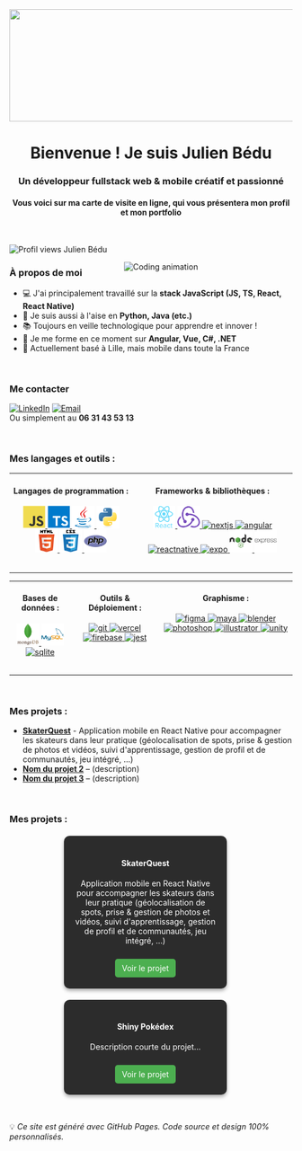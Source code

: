 <img align="center" width="1000" height="200" src="https://i.pinimg.com/originals/b1/86/9e/b1869e87464e08dbc36c32e988508f00.gif"/>

<h1 align="center">Bienvenue ! Je suis Julien Bédu</h1>
<h3 align="center">Un développeur fullstack web & mobile créatif et passionné</h3>
<h4 align="center">Vous voici sur ma carte de visite en ligne, qui vous présentera mon profil et mon portfolio</h4>

<br>

<p align="left"> <img src="https://komarev.com/ghpvc/?username=julienbedu&label=Profile%20views&color=0e75b6&style=flat" alt="Profil views Julien Bédu" /> </p>

<img align="right" alt="Coding animation" width="300" src="https://i.gifer.com/39Cg.gif"/>

<h3>À propos de moi</h3>

- 💻 J'ai principalement travaillé sur la **stack JavaScript (JS, TS, React, React Native)**
- 🔭 Je suis aussi à l'aise en **Python, Java (etc.)**
- 📚 Toujours en veille technologique pour apprendre et innover !
- 🌱 Je me forme en ce moment sur **Angular, Vue, C#, .NET**
- 📍 Actuellement basé à Lille, mais mobile dans toute la France

<br>

<h3>Me contacter</h3>

[![LinkedIn](https://img.shields.io/badge/LinkedIn-0077B5?style=for-the-badge&logo=linkedin&logoColor=white)](https://linkedin.com/in/julienbedu)  [![Email](https://img.shields.io/badge/Email-D14836?style=for-the-badge&logo=gmail&logoColor=white)](mailto:j.beduwasselin@gmail.com)
<br>Ou simplement au **06 31 43 53 13**

<br>

<h3 align="left">Mes langages et outils :</h3>

<div align="left">
<table>
  <tr>
    <td valign="top">
      <h4 align="center">Langages de programmation :</h4>
      <p align="center">
        <a href="https://developer.mozilla.org/en-US/docs/Web/JavaScript" target="_blank" rel="noreferrer"> <img src="https://raw.githubusercontent.com/devicons/devicon/master/icons/javascript/javascript-original.svg" alt="javascript" width="40" height="40"/> </a>
        <a href="https://www.typescriptlang.org/" target="_blank" rel="noreferrer"> <img src="https://raw.githubusercontent.com/devicons/devicon/master/icons/typescript/typescript-original.svg" alt="typescript" width="40" height="40"/> </a>
        <a href="https://www.java.com" target="_blank" rel="noreferrer"> <img src="https://raw.githubusercontent.com/devicons/devicon/master/icons/java/java-original.svg" alt="java" width="40" height="40"/> </a>
        <a href="https://www.python.org" target="_blank" rel="noreferrer"> <img src="https://raw.githubusercontent.com/devicons/devicon/master/icons/python/python-original.svg" alt="python" width="40" height="40"/> </a>
        <a href="https://www.w3.org/html/" target="_blank" rel="noreferrer"> <img src="https://raw.githubusercontent.com/devicons/devicon/master/icons/html5/html5-original-wordmark.svg" alt="html5" width="40" height="40"/> </a>
        <a href="https://www.w3schools.com/css/" target="_blank" rel="noreferrer"> <img src="https://raw.githubusercontent.com/devicons/devicon/master/icons/css3/css3-original-wordmark.svg" alt="css3" width="40" height="40"/> </a>
        <a href="https://www.php.net" target="_blank" rel="noreferrer"> <img src="https://raw.githubusercontent.com/devicons/devicon/master/icons/php/php-original.svg" alt="php" width="40" height="40"/> </a>
      </p>
      <div style="height:15px;"></div> <!-- Ligne vide pour aérer -->
    </td>
    <td valign="top">
      <h4 align="center">Frameworks & bibliothèques :</h4>
      <p align="center">
        <a href="https://reactjs.org/" target="_blank" rel="noreferrer"> <img src="https://raw.githubusercontent.com/devicons/devicon/master/icons/react/react-original-wordmark.svg" alt="react" width="40" height="40"/> </a>
        <a href="https://redux.js.org" target="_blank" rel="noreferrer"> <img src="https://raw.githubusercontent.com/devicons/devicon/master/icons/redux/redux-original.svg" alt="redux" width="40" height="40"/> </a>
        <a href="https://nextjs.org/" target="_blank" rel="noreferrer"> <img src="https://cdn.worldvectorlogo.com/logos/nextjs-2.svg" alt="nextjs" width="40" height="40"/> </a>
        <a href="https://angular.io" target="_blank" rel="noreferrer"> <img src="https://angular.io/assets/images/logos/angular/angular.svg" alt="angular" width="40" height="40"/> </a>
        <a href="https://reactnative.dev/" target="_blank" rel="noreferrer"> <img src="https://reactnative.dev/img/header_logo.svg" alt="reactnative" width="40" height="40"/> </a>
        <a href="https://expo.dev/" target="_blank" rel="noreferrer"> <img src="https://images.icon-icons.com/2389/PNG/512/expo_logo_icon_145293.png" alt="expo" width="40" height="40"/> </a>
        <a href="https://nodejs.org" target="_blank" rel="noreferrer"> <img src="https://raw.githubusercontent.com/devicons/devicon/master/icons/nodejs/nodejs-original-wordmark.svg" alt="nodejs" width="40" height="40"/> </a>
        <a href="https://expressjs.com" target="_blank" rel="noreferrer"> <img src="https://raw.githubusercontent.com/devicons/devicon/master/icons/express/express-original-wordmark.svg" alt="express" width="40" height="40"/> </a>
      </p>
      <div style="height:15px;"></div> <!-- Ligne vide pour aérer -->
    </td>
  </tr>
</table>
</div>

<div align="left">
<table>
  <tr>
    <td valign="top">
      <h4 align="center">Bases de données :</h4>
      <p align="center">
        <a href="https://www.mongodb.com/" target="_blank" rel="noreferrer"> <img src="https://raw.githubusercontent.com/devicons/devicon/master/icons/mongodb/mongodb-original-wordmark.svg" alt="mongodb" width="40" height="40"/> </a>
        <a href="https://www.mysql.com/" target="_blank" rel="noreferrer"> <img src="https://raw.githubusercontent.com/devicons/devicon/master/icons/mysql/mysql-original-wordmark.svg" alt="mysql" width="40" height="40"/> </a>
        <a href="https://www.sqlite.org/" target="_blank" rel="noreferrer"> <img src="https://www.vectorlogo.zone/logos/sqlite/sqlite-icon.svg" alt="sqlite" width="40" height="40"/> </a>
      </p>
      <div style="height:15px;"></div> <!-- Ligne vide pour aérer -->
    </td>
    <td valign="top">
      <h4 align="center">Outils & Déploiement :</h4>
      <p align="center">
        <a href="https://git-scm.com/" target="_blank" rel="noreferrer"> <img src="https://www.vectorlogo.zone/logos/git-scm/git-scm-icon.svg" alt="git" width="40" height="40"/> </a>
        <a href="https://vercel.com/" target="_blank" rel="noreferrer"> <img src="https://www.svgrepo.com/show/327408/logo-vercel.svg" alt="vercel" width="40" height="40"/> </a>
        <a href="https://firebase.google.com/" target="_blank" rel="noreferrer"> <img src="https://www.vectorlogo.zone/logos/firebase/firebase-icon.svg" alt="firebase" width="40" height="40"/> </a>
        <a href="https://jestjs.io" target="_blank" rel="noreferrer"> <img src="https://www.vectorlogo.zone/logos/jestjsio/jestjsio-icon.svg" alt="jest" width="40" height="40"/> </a>
      </p>
      <div style="height:15px;"></div> <!-- Ligne vide pour aérer -->
    </td>
    <td valign="top">
      <h4 align="center">Graphisme :</h4>
      <p align="center">
        <a href="https://www.figma.com/" target="_blank" rel="noreferrer"> <img src="https://www.vectorlogo.zone/logos/figma/figma-icon.svg" alt="figma" width="40" height="40"/> </a>
        <a href="https://www.autodesk.com/fr/products/maya/overview" target="_blank" rel="noreferrer"> <img src="https://images.squarespace-cdn.com/content/v1/61deae4cf38bad1083bfed91/7b83fc7a-86dd-4a14-b835-72635ef338dd/autodesk+Maya+logo.png" alt="maya" width="40" height="40"/> </a>
        <a href="https://www.blender.org/" target="_blank" rel="noreferrer"> <img src="https://download.blender.org/branding/community/blender_community_badge_white.svg" alt="blender" width="40" height="40"/> </a>
        <a href="https://www.photoshop.com/en" target="_blank" rel="noreferrer"> <img src="https://upload.wikimedia.org/wikipedia/commons/a/af/Adobe_Photoshop_CC_icon.svg" alt="photoshop" width="40" height="40"/> </a>
        <a href="https://www.adobe.com/in/products/illustrator.html" target="_blank" rel="noreferrer"> <img src="https://www.vectorlogo.zone/logos/adobe_illustrator/adobe_illustrator-icon.svg" alt="illustrator" width="40" height="40"/> </a>
        <a href="https://unity.com/" target="_blank" rel="noreferrer"> <img src="https://www.vectorlogo.zone/logos/unity3d/unity3d-icon.svg" alt="unity" width="40" height="40"/> </a>
      </p>
      <div style="height:15px;"></div> <!-- Ligne vide pour aérer -->
    </td>
  </tr>
</table>
</div>

<!-- TECHNOS PRÉVUES PROCHAINEMENT :
<a href="https://www.w3schools.com/cs/" target="_blank" rel="noreferrer"> <img src="https://raw.githubusercontent.com/devicons/devicon/master/icons/csharp/csharp-original.svg" alt="csharp" width="40" height="40"/> </a>
<a href="https://dotnet.microsoft.com/" target="_blank" rel="noreferrer"> <img src="https://raw.githubusercontent.com/devicons/devicon/master/icons/dot-net/dot-net-original-wordmark.svg" alt="dotnet" width="40" height="40"/> </a>
<a href="https://pytorch.org/" target="_blank" rel="noreferrer"> <img src="https://www.vectorlogo.zone/logos/pytorch/pytorch-icon.svg" alt="pytorch" width="40" height="40"/> </a>
<a href="https://symfony.com" target="_blank" rel="noreferrer"> <img src="https://symfony.com/logos/symfony_black_03.svg" alt="symfony" width="40" height="40"/> </a>
<a href="https://tailwindcss.com/" target="_blank" rel="noreferrer"> <img src="https://www.vectorlogo.zone/logos/tailwindcss/tailwindcss-icon.svg" alt="tailwind" width="40" height="40"/> </a>
<a href="https://vuejs.org/" target="_blank" rel="noreferrer"> <img src="https://raw.githubusercontent.com/devicons/devicon/master/icons/vuejs/vuejs-original-wordmark.svg" alt="vuejs" width="40" height="40"/> </a>
<a href="https://vuepress.vuejs.org/" target="_blank" rel="noreferrer"> <img src="https://raw.githubusercontent.com/AliasIO/wappalyzer/master/src/drivers/webextension/images/icons/VuePress.svg" alt="vuepress" width="40" height="40"/> </a>
-->

<br>

<h3>Mes projets :</h3>

- **[SkaterQuest](lien)** - Application mobile en React Native pour accompagner les skateurs dans leur pratique (géolocalisation de spots, prise & gestion de photos et vidéos, suivi d'apprentissage, gestion de profil et de communautés, jeu intégré, ...)
- **[Nom du projet 2](lien)** – (description)
- **[Nom du projet 3](lien)** – (description)

<br>

<h3>Mes projets :</h3>

<div style="display:flex; flex-wrap:wrap; justify-content:center; gap:20px; margin-top:20px;">
  
  <div style="background:#2c2c2c; color:white; padding:20px; border-radius:10px; width:250px; text-align:center; box-shadow:0 4px 6px rgba(0,0,0,0.3);">
    <h4>SkaterQuest</h4>
    <p>Application mobile en React Native pour accompagner les skateurs dans leur pratique (géolocalisation de spots, prise & gestion de photos et vidéos, suivi d'apprentissage, gestion de profil et de communautés, jeu intégré, ...)</p>
    <a href="#" style="display:inline-block; margin-top:10px; padding:8px 12px; background:#4CAF50; color:white; text-decoration:none; border-radius:5px;">Voir le projet</a>
  </div>

  <br>

  <div style="background:#2c2c2c; color:white; padding:20px; border-radius:10px; width:250px; text-align:center; box-shadow:0 4px 6px rgba(0,0,0,0.3);">
    <h4>Shiny Pokédex</h4>
    <p>Description courte du projet...</p>
    <a href="#" style="display:inline-block; margin-top:10px; padding:8px 12px; background:#4CAF50; color:white; text-decoration:none; border-radius:5px;">Voir le projet</a>
  </div>

  <br>


</div>




<br><br>
💡 *Ce site est généré avec GitHub Pages. Code source et design 100% personnalisés.*




<!-- ÉLÉMENTS À AFFICHER QUAND J'AURAI DAVANTAGE DE CONTENU :

<p><img align="left" src="https://github-readme-stats.vercel.app/api/top-langs?username=julienbedu&show_icons=true&locale=en&layout=compact" alt="julienbedu" /></p>

<p>&nbsp;
  <img align="center" src="https://github-readme-stats.vercel.app/api?username=julienbedu&show_icons=true&locale=en" alt="julienbedu" />
</p>

<p><img align="center" src="https://github-readme-streak-stats.herokuapp.com/?user=julienbedu" alt="julienbedu" /></p>

## 📅 Timeline

| Année | Événement |
|-------|-----------|
| **2025** | Formation avancée en développement Web & mobile, notamment JavaScript, Node.js, React Native et Next.js |
| **2021-2024** | Animation 3D sur un long-métrage cinéma, une série jeunesse TV et divers courts-métrage Web |
| **2017-2021** | Formation en animation 3D |

 -->
